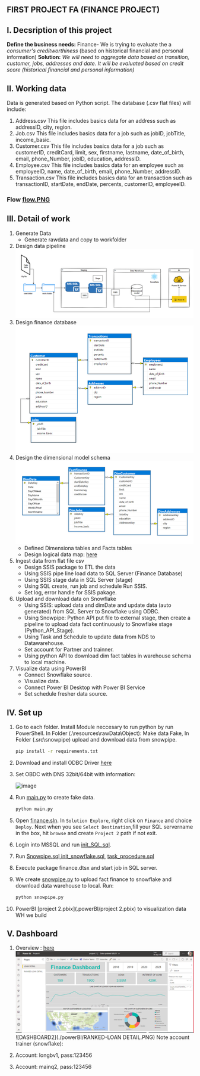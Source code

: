 ## FIRST PROJECT FA (FINANCE PROJECT)

## I. Decsription of this project

**Define the business needs:** 
Finance- We is trying to evaluate the a *consumer's creditworthiness* (based on historical financial and personal information)
**Solution:**
*We will need to aggregate data based on *transition*, *customer*, *jobs*, *addresses* and *date*. It will be evaluated based on *credit score* (historical financial and personal information)*

## II. Working data

Data is generated based on Python script. The database (.csv flat files) will include:
1. Address.csv
	This file includes basics data for an address such as addressID, city, region.
2. Job.csv
	This file includes basics data for a job such as jobID, jobTitle, income_basic.
3. Customer.csv
	This file includes basics data for a job such as customerID, creditCard, limit, sex, firstname, lastname, date_of_birth, email, phone_Number, jobID, education, addressID.
4. Employee.csv
	This file includes basics data for an employee such as employeeID, name, date_of_birth, email, phone_Number, addressID.
5. Transaction.csv
	This file includes basics data for an transaction such as transactionID, startDate, endDate, percents, customerID, employeeID.
### Flow [flow.PNG](./docs/flow.PNG)
## III. Detail of work

1. Generate Data
    - Generate rawdata and copy to workfolder
2. Design data pipeline ![data_pipeline](./docs/data_pipeline.png)
3. Design finance database ![finance_database](./docs/finance_database.png)
4. Design the dimensional model schema ![Finance_DW](./docs/Finance_DW.png)
    - Defined Dimensiona tables and Facts tables
    - Design logical data map: [here]()
5. Ingest data from flat file csv
    -  Design SSIS package to ETL the data
    -  Using SSIS pipe line load data to SQL Server (Finance Database)
    -  Using SSIS stage data in SQL Server (stage)
    -  Using SQL create, run job and schedule Run SSIS.
    -  Set log, error handle for SSIS pakage. 
6. Upload and download data on Snowflake
    -  Using SSIS: upload data and dimDate and update data (auto generated) from SQL Server to Snowflake using ODBC.
    -  Using Snowpipe: Python API put file to external stage, then create a pipeline to upload data fact continuously to Snowflake stage (Python_API_Stage).
    -  Using Task and Schedule to update data from NDS to Datawarehouse.
    -  Set account for Partner and trainner.
    -  Using python API to download dim fact tables in warehouse schema to local machine.
7. Visualize data using PowerBI
   -   Connect Snowflake source.
   -   Visualize data.
   -   Connect Power BI Desktop with Power BI Service
   -   Set schedule fresher data source.

## IV. Set up
1. Go to each folder. Install Module neccesary to run python by run PowerShell. In Folder (.\resources\rawData\Object): 
   Make data Fake, In Folder (.src\snowpipe) upload and download data from snowpipe.
   ```bash  
   pip install -r requirements.txt 
   ```

2. Download and install ODBC Driver [here](https://sfc-repo.snowflakecomputing.com/odbc/win64/latest/index.html)

3. Set OBDC with DNS 32bit/64bit with information:

   ![image](https://user-images.githubusercontent.com/62283838/132566264-f14e4eff-4468-4034-a4bb-fdeeefb5c8ef.png)

4. Run [main.py](.\resources\rawData\Object) to create fake data.
   ```bash  
   python main.py
   ```

5. Open [finance.sln](./resources/Solution-SSIS/finance.sln). In `Solution Explore`, right click on `Finance` and choice `Deploy`. 
   Next when you see `Select Destination`,fill your SQL servername in the box, hit `browse` and create `Project 2` path if not exit.

6. Login into MSSQL and run [init_SQL.sql](./src/mssql/init_SQL.sql). 
7. Run [Snowpipe.sql](./src/snowflake/Snowpipe.sql),[init_snowflake.sql](./src/snowflake/init_snowflake.sql), [task_procedure.sql](./src/snowflake/task_procedure.sql) 
8. Execute package finance.dtsx and start job in SQL server.
9. We create [snowpipe.py](./src/snowpipe/snowpipe.py) to upload fact finance to snowflake and download data warehouse to local. Run:
   ```bash  
   python snowpipe.py
   ```
11. PowerBI [project 2.pbix](.powerBI/project 2.pbix) to visualization data WH we build 

## V. Dashboard
1. Overview : [here](https://app.powerbi.com/view?r=eyJrIjoiMThmNjQ5N2MtZDYyMy00YzE2LThlNjctOWMzNGEzMGY3ZjAzIiwidCI6ImYwMWU5MzBhLWI1MmUtNDJiMS1iNzBmLWE4ODgyYjVkMDQzYiIsImMiOjEwfQ%3D%3D&pageName=ReportSectionfd6c4f8a7b4196007673)
![DASHBOARD](./powerBI/dashboard1.PNG)
![DASHBOARD2](./powerBI/RANKED-LOAN DETAIL.PNG)
Note account trainer (snowflake):

1. Account: longbv1, pass:123456

2. Account: mainq2, pass:123456
